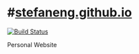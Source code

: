 #[stefaneng.github.io](http://stefaneng.github.io)
===================

[![Build Status](https://travis-ci.org/stefaneng/stefaneng.github.io.png)](https://travis-ci.org/stefaneng/stefaneng.github.io)

Personal Website
